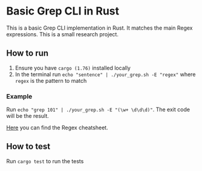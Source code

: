 # Basic Grep CLI in Rust

This is a basic Grep CLI implementation in Rust. It matches the main Regex expressions. This is a small research project.

## How to run

1. Ensure you have `cargo (1.76)` installed locally
2. In the terminal run `echo "sentence" | ./your_grep.sh -E "regex"` where `regex` is the pattern to match

### Example

Run `echo "grep 101" | ./your_grep.sh -E "(\w+ \d\d\d)"`. The exit code will be the result.

[Here](https://developer.mozilla.org/en-US/docs/Web/JavaScript/Guide/Regular_Expressions/Cheatsheet) you can find the Regex cheatsheet.

## How to test

Run `cargo test` to run the tests
